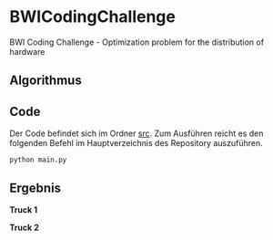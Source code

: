 # BWICodingChallenge
BWI Coding Challenge - Optimization problem for the distribution of hardware

## Algorithmus

## Code
Der Code befindet sich im Ordner [src](../src). Zum Ausführen reicht es den folgenden Befehl 
im Hauptverzeichnis des Repository auszuführen.

```shell script
python main.py
```

## Ergebnis
**Truck 1**


**Truck 2**


